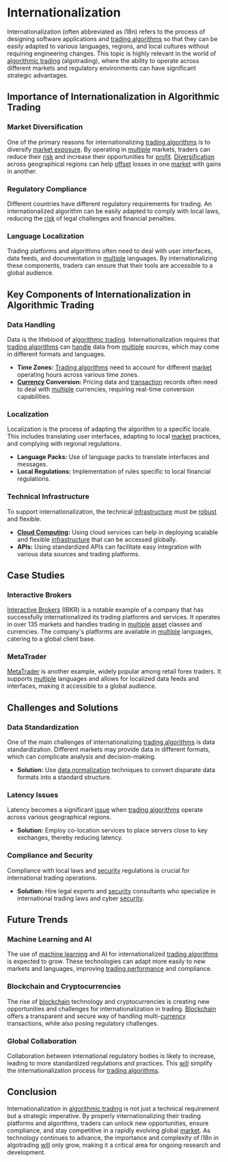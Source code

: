 # Internationalization

Internationalization (often abbreviated as i18n) refers to the process of designing software applications and [trading algorithms](../t/trading_algorithms.md) so that they can be easily adapted to various languages, regions, and local cultures without requiring engineering changes. This topic is highly relevant in the world of [algorithmic trading](../a/accountability.md) (algotrading), where the ability to operate across different markets and regulatory environments can have significant strategic advantages.

## Importance of Internationalization in Algorithmic Trading

### Market Diversification

One of the primary reasons for internationalizing [trading algorithms](../t/trading_algorithms.md) is to diversify [market exposure](../m/market_exposure.md). By operating in [multiple](../m/multiple.md) markets, traders can reduce their [risk](../r/risk.md) and increase their opportunities for [profit](../p/profit.md). [Diversification](../d/diversification.md) across geographical regions can help [offset](../o/offset.md) losses in one [market](../m/market.md) with gains in another.

### Regulatory Compliance

Different countries have different regulatory requirements for trading. An internationalized algorithm can be easily adapted to comply with local laws, reducing the [risk](../r/risk.md) of legal challenges and financial penalties.

### Language Localization

Trading platforms and algorithms often need to deal with user interfaces, data feeds, and documentation in [multiple](../m/multiple.md) languages. By internationalizing these components, traders can ensure that their tools are accessible to a global audience.

## Key Components of Internationalization in Algorithmic Trading

### Data Handling

Data is the lifeblood of [algorithmic trading](../a/accountability.md). Internationalization requires that [trading algorithms](../t/trading_algorithms.md) can [handle](../h/handle.md) data from [multiple](../m/multiple.md) sources, which may come in different formats and languages.

- **Time Zones:** [Trading algorithms](../t/trading_algorithms.md) need to account for different [market](../m/market.md) operating hours across various time zones.
- **[Currency](../c/currency.md) Conversion:** Pricing data and [transaction](../t/transaction.md) records often need to deal with [multiple](../m/multiple.md) currencies, requiring real-time conversion capabilities.

### Localization

Localization is the process of adapting the algorithm to a specific locale. This includes translating user interfaces, adapting to local [market](../m/market.md) practices, and complying with regional regulations.

- **Language Packs:** Use of language packs to translate interfaces and messages.
- **Local Regulations:** Implementation of rules specific to local financial regulations.

### Technical Infrastructure

To support internationalization, the technical [infrastructure](../i/infrastructure.md) must be [robust](../r/robust.md) and flexible.

- **[Cloud Computing](../c/cloud_computing_in_trading.md):** Using cloud services can help in deploying scalable and flexible [infrastructure](../i/infrastructure.md) that can be accessed globally.
- **APIs:** Using standardized APIs can facilitate easy integration with various data sources and trading platforms.

## Case Studies

### Interactive Brokers

[Interactive Brokers](https://www.interactivebrokers.com) (IBKR) is a notable example of a company that has successfully internationalized its trading platforms and services. It operates in over 135 markets and handles trading in [multiple](../m/multiple.md) [asset](../a/asset.md) classes and currencies. The company's platforms are available in [multiple](../m/multiple.md) languages, catering to a global client base.

### MetaTrader

[MetaTrader](https://www.metatrader4.com) is another example, widely popular among retail forex traders. It supports [multiple](../m/multiple.md) languages and allows for localized data feeds and interfaces, making it accessible to a global audience.

## Challenges and Solutions

### Data Standardization

One of the main challenges of internationalizing [trading algorithms](../t/trading_algorithms.md) is data standardization. Different markets may provide data in different formats, which can complicate analysis and decision-making.

- **Solution:** Use [data normalization](../d/data_normalization.md) techniques to convert disparate data formats into a standard structure.

### Latency Issues

Latency becomes a significant [issue](../i/issue.md) when [trading algorithms](../t/trading_algorithms.md) operate across various geographical regions.

- **Solution:** Employ co-location services to place servers close to key exchanges, thereby reducing latency.

### Compliance and Security

Compliance with local laws and [security](../s/security.md) regulations is crucial for international trading operations.

- **Solution:** Hire legal experts and [security](../s/security.md) consultants who specialize in international trading laws and cyber [security](../s/security.md).

## Future Trends

### Machine Learning and AI

The use of [machine learning](../m/machine_learning.md) and AI for internationalized [trading algorithms](../t/trading_algorithms.md) is expected to grow. These technologies can adapt more easily to new markets and languages, improving [trading performance](../t/trading_performance.md) and compliance.

### Blockchain and Cryptocurrencies

The rise of [blockchain](../b/blockchain_in_trading.md) technology and cryptocurrencies is creating new opportunities and challenges for internationalization in trading. [Blockchain](../b/blockchain_in_trading.md) offers a transparent and secure way of handling multi-[currency](../c/currency.md) transactions, while also posing regulatory challenges.

### Global Collaboration

Collaboration between international regulatory bodies is likely to increase, leading to more standardized regulations and practices. This [will](../w/will.md) simplify the internationalization process for [trading algorithms](../t/trading_algorithms.md).

## Conclusion

Internationalization in [algorithmic trading](../a/accountability.md) is not just a technical requirement but a strategic imperative. By properly internationalizing their trading platforms and algorithms, traders can unlock new opportunities, ensure compliance, and stay competitive in a rapidly evolving global [market](../m/market.md). As technology continues to advance, the importance and complexity of i18n in algotrading [will](../w/will.md) only grow, making it a critical area for ongoing research and development.